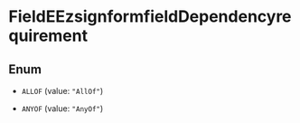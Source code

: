 

# FieldEEzsignformfieldDependencyrequirement

## Enum


* `ALLOF` (value: `"AllOf"`)

* `ANYOF` (value: `"AnyOf"`)



